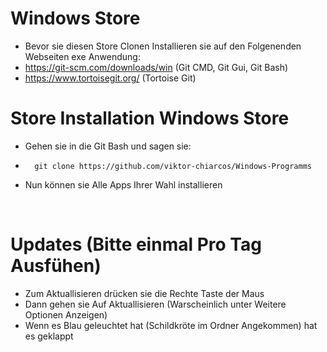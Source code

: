 # Windows Store

- Bevor sie diesen Store Clonen Installieren sie auf den Folgenenden Webseiten exe Anwendung:
- https://git-scm.com/downloads/win (Git CMD, Git Gui, Git Bash)
- https://www.tortoisegit.org/ (Tortoise Git)
&nbsp;
# Store Installation Windows Store 
- Gehen sie in die Git Bash und sagen sie:
-       git clone https://github.com/viktor-chiarcos/Windows-Programms
-   Nun können sie Alle Apps Ihrer Wahl installieren

&nbsp;
# Updates (Bitte einmal Pro Tag Ausfühen)

- Zum Aktuallisieren drücken sie die Rechte Taste der Maus
- Dann gehen sie Auf Aktuallisieren (Warscheinlich unter Weitere Optionen Anzeigen)
- Wenn es Blau geleuchtet hat (Schildkröte im Ordner Angekommen) hat es geklappt
